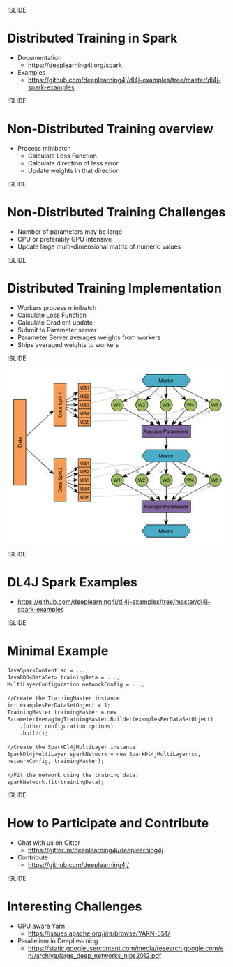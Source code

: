 !SLIDE

# Distributed Training in Spark

* Documentation 
  * https://deeplearning4j.org/spark
* Examples
  * https://github.com/deeplearning4j/dl4j-examples/tree/master/dl4j-spark-examples

!SLIDE

# Non-Distributed Training overview

* Process minibatch
  * Calculate Loss Function
  * Calculate direction of less error
  * Update weights in that direction


!SLIDE

# Non-Distributed Training Challenges

* Number of parameters may be large
* CPU or preferably GPU intensive
* Update large multi-dimensional matrix of numeric values

!SLIDE 

# Distributed Training Implementation

* Workers process minibatch
* Calculate Loss Function
* Calculate Gradient update
* Submit to Parameter server
* Parameter Server averages weights from workers
* Ships averaged weights to workers


!SLIDE

![parameter_averaging](../resources/parameter_averaging.png)


!SLIDE

# DL4J Spark Examples


* https://github.com/deeplearning4j/dl4j-examples/tree/master/dl4j-spark-examples

!SLIDE

# Minimal Example

	JavaSparkContent sc = ...;
	JavaRDD<DataSet> trainingData = ...;
	MultiLayerConfiguration networkConfig = ...;

	//Create the TrainingMaster instance
	int examplesPerDataSetObject = 1;
	TrainingMaster trainingMaster = new ParameterAveragingTrainingMaster.Builder(examplesPerDataSetObject)
        .(other configuration options)
        .build();

	//Create the SparkDl4jMultiLayer instance
	SparkDl4jMultiLayer sparkNetwork = new SparkDl4jMultiLayer(sc, networkConfig, trainingMaster);

	//Fit the network using the training data:
	sparkNetwork.fit(trainingData);

!SLIDE

# How to Participate and Contribute

* Chat with us on Gitter
  * https://gitter.im/deeplearning4j/deeplearning4j
* Contribute
  * https://github.com/deeplearning4j/

!SLIDE


# Interesting Challenges

* GPU aware Yarn
  * https://issues.apache.org/jira/browse/YARN-5517
* Parallelism in DeepLearning
  * https://static.googleusercontent.com/media/research.google.com/en//archive/large_deep_networks_nips2012.pdf


 
  
  
